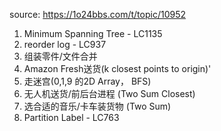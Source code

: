 source: https://1o24bbs.com/t/topic/10952
1. Minimum Spanning Tree - LC1135
2. reorder log - LC937
3. 组装零件/文件合并
4. Amazon Fresh送货(k closest points to origin)'
5. 走迷宫(0,1,9 的2D Array， BFS)
6. 无人机送货/前后台进程 (Two Sum Closest)
7. 选合适的音乐/卡车装货物 (Two Sum)
8. Partition Label - LC763
